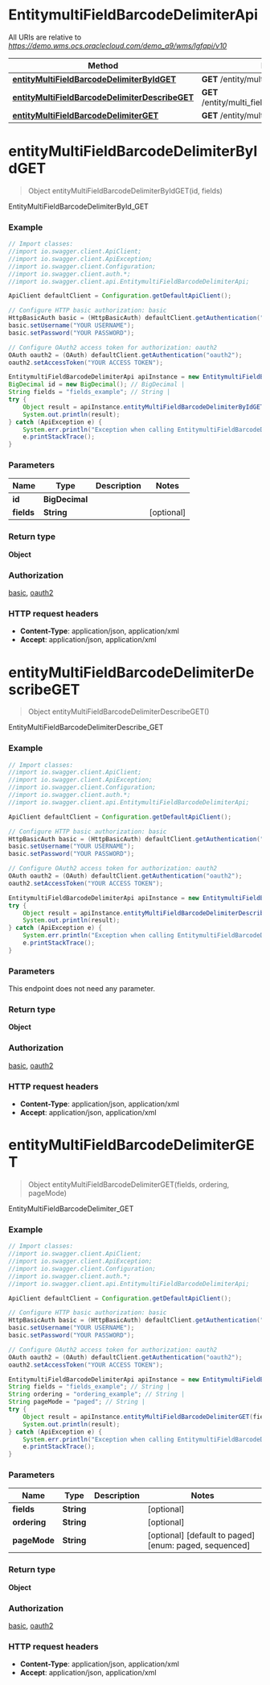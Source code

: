 # EntitymultiFieldBarcodeDelimiterApi

All URIs are relative to *https://demo.wms.ocs.oraclecloud.com/demo_a9/wms/lgfapi/v10*

Method | HTTP request | Description
------------- | ------------- | -------------
[**entityMultiFieldBarcodeDelimiterByIdGET**](EntitymultiFieldBarcodeDelimiterApi.md#entityMultiFieldBarcodeDelimiterByIdGET) | **GET** /entity/multi_field_barcode_delimiter/{id} | EntityMultiFieldBarcodeDelimiterById_GET
[**entityMultiFieldBarcodeDelimiterDescribeGET**](EntitymultiFieldBarcodeDelimiterApi.md#entityMultiFieldBarcodeDelimiterDescribeGET) | **GET** /entity/multi_field_barcode_delimiter/describe | EntityMultiFieldBarcodeDelimiterDescribe_GET
[**entityMultiFieldBarcodeDelimiterGET**](EntitymultiFieldBarcodeDelimiterApi.md#entityMultiFieldBarcodeDelimiterGET) | **GET** /entity/multi_field_barcode_delimiter | EntityMultiFieldBarcodeDelimiter_GET


<a name="entityMultiFieldBarcodeDelimiterByIdGET"></a>
# **entityMultiFieldBarcodeDelimiterByIdGET**
> Object entityMultiFieldBarcodeDelimiterByIdGET(id, fields)

EntityMultiFieldBarcodeDelimiterById_GET



### Example
```java
// Import classes:
//import io.swagger.client.ApiClient;
//import io.swagger.client.ApiException;
//import io.swagger.client.Configuration;
//import io.swagger.client.auth.*;
//import io.swagger.client.api.EntitymultiFieldBarcodeDelimiterApi;

ApiClient defaultClient = Configuration.getDefaultApiClient();

// Configure HTTP basic authorization: basic
HttpBasicAuth basic = (HttpBasicAuth) defaultClient.getAuthentication("basic");
basic.setUsername("YOUR USERNAME");
basic.setPassword("YOUR PASSWORD");

// Configure OAuth2 access token for authorization: oauth2
OAuth oauth2 = (OAuth) defaultClient.getAuthentication("oauth2");
oauth2.setAccessToken("YOUR ACCESS TOKEN");

EntitymultiFieldBarcodeDelimiterApi apiInstance = new EntitymultiFieldBarcodeDelimiterApi();
BigDecimal id = new BigDecimal(); // BigDecimal | 
String fields = "fields_example"; // String | 
try {
    Object result = apiInstance.entityMultiFieldBarcodeDelimiterByIdGET(id, fields);
    System.out.println(result);
} catch (ApiException e) {
    System.err.println("Exception when calling EntitymultiFieldBarcodeDelimiterApi#entityMultiFieldBarcodeDelimiterByIdGET");
    e.printStackTrace();
}
```

### Parameters

Name | Type | Description  | Notes
------------- | ------------- | ------------- | -------------
 **id** | **BigDecimal**|  |
 **fields** | **String**|  | [optional]

### Return type

**Object**

### Authorization

[basic](../README.md#basic), [oauth2](../README.md#oauth2)

### HTTP request headers

 - **Content-Type**: application/json, application/xml
 - **Accept**: application/json, application/xml

<a name="entityMultiFieldBarcodeDelimiterDescribeGET"></a>
# **entityMultiFieldBarcodeDelimiterDescribeGET**
> Object entityMultiFieldBarcodeDelimiterDescribeGET()

EntityMultiFieldBarcodeDelimiterDescribe_GET



### Example
```java
// Import classes:
//import io.swagger.client.ApiClient;
//import io.swagger.client.ApiException;
//import io.swagger.client.Configuration;
//import io.swagger.client.auth.*;
//import io.swagger.client.api.EntitymultiFieldBarcodeDelimiterApi;

ApiClient defaultClient = Configuration.getDefaultApiClient();

// Configure HTTP basic authorization: basic
HttpBasicAuth basic = (HttpBasicAuth) defaultClient.getAuthentication("basic");
basic.setUsername("YOUR USERNAME");
basic.setPassword("YOUR PASSWORD");

// Configure OAuth2 access token for authorization: oauth2
OAuth oauth2 = (OAuth) defaultClient.getAuthentication("oauth2");
oauth2.setAccessToken("YOUR ACCESS TOKEN");

EntitymultiFieldBarcodeDelimiterApi apiInstance = new EntitymultiFieldBarcodeDelimiterApi();
try {
    Object result = apiInstance.entityMultiFieldBarcodeDelimiterDescribeGET();
    System.out.println(result);
} catch (ApiException e) {
    System.err.println("Exception when calling EntitymultiFieldBarcodeDelimiterApi#entityMultiFieldBarcodeDelimiterDescribeGET");
    e.printStackTrace();
}
```

### Parameters
This endpoint does not need any parameter.

### Return type

**Object**

### Authorization

[basic](../README.md#basic), [oauth2](../README.md#oauth2)

### HTTP request headers

 - **Content-Type**: application/json, application/xml
 - **Accept**: application/json, application/xml

<a name="entityMultiFieldBarcodeDelimiterGET"></a>
# **entityMultiFieldBarcodeDelimiterGET**
> Object entityMultiFieldBarcodeDelimiterGET(fields, ordering, pageMode)

EntityMultiFieldBarcodeDelimiter_GET



### Example
```java
// Import classes:
//import io.swagger.client.ApiClient;
//import io.swagger.client.ApiException;
//import io.swagger.client.Configuration;
//import io.swagger.client.auth.*;
//import io.swagger.client.api.EntitymultiFieldBarcodeDelimiterApi;

ApiClient defaultClient = Configuration.getDefaultApiClient();

// Configure HTTP basic authorization: basic
HttpBasicAuth basic = (HttpBasicAuth) defaultClient.getAuthentication("basic");
basic.setUsername("YOUR USERNAME");
basic.setPassword("YOUR PASSWORD");

// Configure OAuth2 access token for authorization: oauth2
OAuth oauth2 = (OAuth) defaultClient.getAuthentication("oauth2");
oauth2.setAccessToken("YOUR ACCESS TOKEN");

EntitymultiFieldBarcodeDelimiterApi apiInstance = new EntitymultiFieldBarcodeDelimiterApi();
String fields = "fields_example"; // String | 
String ordering = "ordering_example"; // String | 
String pageMode = "paged"; // String | 
try {
    Object result = apiInstance.entityMultiFieldBarcodeDelimiterGET(fields, ordering, pageMode);
    System.out.println(result);
} catch (ApiException e) {
    System.err.println("Exception when calling EntitymultiFieldBarcodeDelimiterApi#entityMultiFieldBarcodeDelimiterGET");
    e.printStackTrace();
}
```

### Parameters

Name | Type | Description  | Notes
------------- | ------------- | ------------- | -------------
 **fields** | **String**|  | [optional]
 **ordering** | **String**|  | [optional]
 **pageMode** | **String**|  | [optional] [default to paged] [enum: paged, sequenced]

### Return type

**Object**

### Authorization

[basic](../README.md#basic), [oauth2](../README.md#oauth2)

### HTTP request headers

 - **Content-Type**: application/json, application/xml
 - **Accept**: application/json, application/xml

